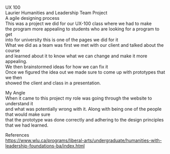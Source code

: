 UX 100  
Laurier Humanities and Leadership Team Project  
A agile designing process  
This was a project we did for our UX-100 class where we had to make   
the program more appealing to students who are looking for a program to get  
into for university this is one of the pages we did for it  
What we did as a team was first we met with our client and talked about the course   
and learned about it to know what we can change and make it more appealing.  
We then brainstormed ideas for how we can fix it  
Once we figured the idea out we made sure to come up with prototypes that we then  
showed the client and class in a presentation.

My Angle  
When it came to this project my role was going through the website to understand it   
and what was potentially wrong with it. Along with being one of the people that would make sure  
that the prototype was done correctly and adhering to the design principles that we had learned.   

References  
https://www.wlu.ca/programs/liberal-arts/undergraduate/humanities-with-leadership-foundations-ba/index.html 
